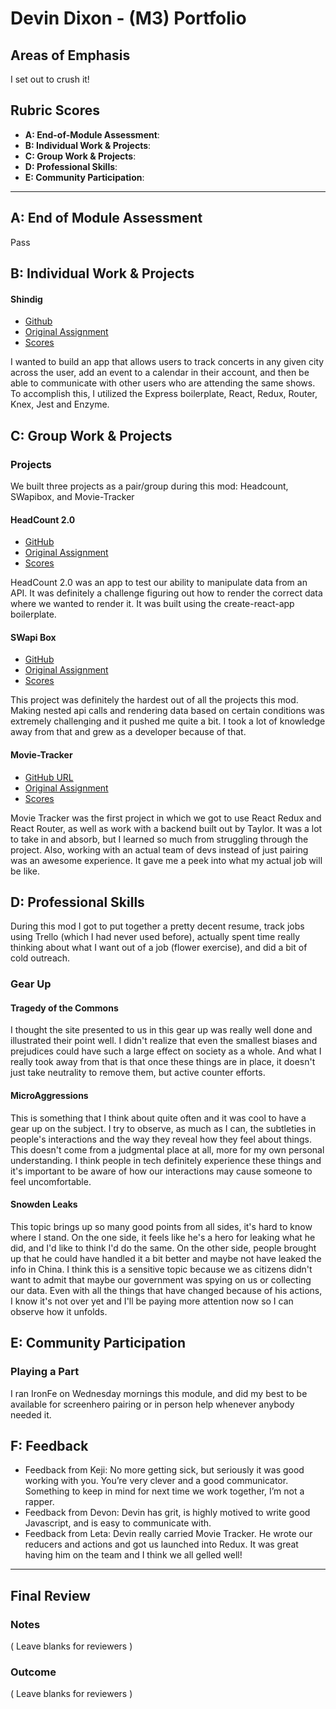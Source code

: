 # Devin Dixon - (M3) Portfolio

## Areas of Emphasis

I set out to crush it!

## Rubric Scores

* **A: End-of-Module Assessment**: 
* **B: Individual Work & Projects**: 
* **C: Group Work & Projects**: 
* **D: Professional Skills**: 
* **E: Community Participation**: 

-----------------------

## A: End of Module Assessment

Pass

## B: Individual Work & Projects

#### Shindig

* [Github](https://github.com/devthehuman/shindig)
* [Original Assignment](http://frontend.turing.io/projects/self-directed-project.html)
* [Scores](https://gist.github.com/devthehuman/d5effada1a75bdc81300b601574e2494)

I wanted to build an app that allows users to track concerts in any given city across the user, add an event to a calendar
in their account, and then be able to communicate with other users who are attending the same shows. To accomplish this, I
utilized the Express boilerplate, React, Redux, Router, Knex, Jest and Enzyme.

## C: Group Work & Projects

### Projects

We built three projects as a pair/group during this mod: Headcount, SWapibox, and Movie-Tracker

#### HeadCount 2.0

* [GitHub](https://github.com/kamos1/headcount2.0)
* [Original Assignment](https://github.com/turingschool-examples/headcount2.0)
* [Scores](https://gist.github.com/devthehuman/ef9f9ddcbab8bdb49aa014fc5e1b172a)

HeadCount 2.0 was an app to test our ability to manipulate data from an API. It was definitely a challenge figuring out how to 
render the correct data where we wanted to render it. It was built using the create-react-app boilerplate.

#### SWapi Box

* [GitHub](https://github.com/DBULL7/SWapi-box)
* [Original Assignment](http://frontend.turing.io/projects/swapi-box.html)
* [Scores](https://gist.github.com/devthehuman/aeb42078083db2f0db2d14c04ad7610c)


This project was definitely the hardest out of all the projects this mod. Making nested api calls and rendering data based
on certain conditions was extremely challenging and it pushed me quite a bit. I took a lot of knowledge away from that and
grew as a developer because of that. 

#### Movie-Tracker

* [GitHub URL](https://github.com/devthehuman/movie-tracker)
* [Original Assignment](https://github.com/turingschool-examples/movie-tracker)
* [Scores](https://gist.github.com/devthehuman/7c8ddb515b9f1d72d685663e9957f53f)

Movie Tracker was the first project in which we got to use React Redux and React Router, as well as work with a backend built
out by Taylor. It was a lot to take in and absorb, but I learned so much from struggling through the project. Also, working with an actual team of devs instead of just pairing was an awesome experience. It gave me a peek into what my actual job will be like.

## D: Professional Skills
During this mod I got to put together a pretty decent resume, track jobs using Trello (which I had never used before), 
actually spent time really thinking about what I want out of a job (flower exercise), and did a bit of cold outreach.

### Gear Up
#### Tragedy of the Commons
I thought the site presented to us in this gear up was really well done and illustrated their point well. I didn't realize that even the smallest biases and prejudices could have such a large effect on society as a whole. And what I really took away from that is that once these things are in place, it doesn't just take neutrality to remove them, but active counter efforts.

#### MicroAggressions
This is something that I think about quite often and it was cool to have a gear up on the subject. I try to observe, as much as I can, the subtleties in people's interactions and the way they reveal how they feel about things. This doesn't come from a judgmental place at all, more for my own personal understanding. I think people in tech definitely experience these things and it's important to be aware of how our interactions may cause someone to feel uncomfortable.

#### Snowden Leaks
This topic brings up so many good points from all sides, it's hard to know where I stand. On the one side, it feels like he's a hero for leaking what he did, and I'd like to think I'd do the same. On the other side, people brought up that he could have handled it a bit better and maybe not have leaked the info in China. I think this is a sensitive topic because we as citizens didn't want to admit that maybe our government was spying on us or collecting our data. Even with all the things that have changed because of his actions, I know it's not over yet and I'll be paying more attention now so I can observe how it unfolds.

## E: Community Participation

### Playing a Part
I ran IronFe on Wednesday mornings this module, and did my best to be available for screenhero pairing or in person help
whenever anybody needed it. 

## F: Feedback
* Feedback from Keji: No more getting sick, but seriously it was good working with you. You’re very clever and a good communicator.  Something to keep in mind for next time we work together, I’m not a rapper.
* Feedback from Devon: Devin has grit, is highly motived to write good Javascript, and is easy to communicate with.
* Feedback from Leta: Devin really carried Movie Tracker. He wrote our reducers and actions and got us launched into Redux. It was great having him on the team and I think we all gelled well!

------------------

## Final Review

### Notes

( Leave blanks for reviewers )

### Outcome

( Leave blanks for reviewers )


